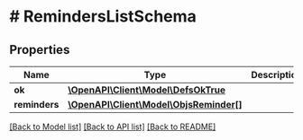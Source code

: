 # # RemindersListSchema

## Properties

Name | Type | Description | Notes
------------ | ------------- | ------------- | -------------
**ok** | [**\OpenAPI\Client\Model\DefsOkTrue**](DefsOkTrue.md) |  |
**reminders** | [**\OpenAPI\Client\Model\ObjsReminder[]**](ObjsReminder.md) |  |

[[Back to Model list]](../../README.md#models) [[Back to API list]](../../README.md#endpoints) [[Back to README]](../../README.md)
